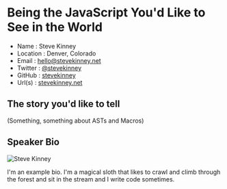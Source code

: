 # Being the JavaScript You'd Like to See in the World

* Name      : Steve Kinney
* Location  : Denver, Colorado
* Email     : hello@stevekinney.net
* Twitter   : [@stevekinney](http://twitter.com/stevekinney)
* GitHub    : [stevekinney](http://github.com/stevekinney)
* Url(s)    : [stevekinney.net](http://stevekinney.net)

## The story you'd like to tell

(Something, something about ASTs and Macros)

## Speaker Bio

![Steve Kinney](https://dl.dropboxusercontent.com/u/505445/stevekinney-256.png)

I'm an example bio. I'm a magical sloth that likes to crawl and climb through the forest and sit in the stream and I write code sometimes.